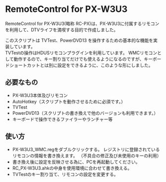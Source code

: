 RemoteControl for PX-W3U3
==========================================
RemoteControl for PX-W3U3(略称 RC-PX)は、PX-W3U3に付属するリモコンを利用して、DTVライフを満喫する目的で作成しました。

このスクリプトは TVTest、PowerDVD13 を操作するための基本的な機能を実装しています。  
TVTestの操作はHDUSリモコンプラグインを利用しています。
WMCリモコンとして動作するので、キー割り当てだけでも使えるようになるのですが、キーボードショートカットとは別に設定をできるように、このような形にしました。


必要なもの
----------
* PX-W3U3本体及びリモコン
* AutoHotkey（スクリプトを動作させるために必須です。）
* TVTest
* PowerDVD13（スクリプトの書き換えで他のバージョンも利用できます。）
* キーボードで操作できるファイラーやランチャー等


使い方
------
* PX-W3U3_WMC.regをダブルクリックする。
レジストリに登録されているリモコンの情報を書き換えます。
（不具合の修正及び未使用のキーの利用）
* 書き換え後に設定を反映させる為に、PCを再起動してください。
* RC_PX-W3U3.ahkの中身を使用環境に合わせて書き換える。
* TVTestのキー割り当て、リモコンの設定を変更する。

